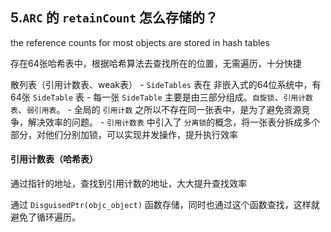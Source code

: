 ## 5.`ARC` 的 `retainCount` 怎么存储的？

the reference counts for most objects are stored in hash tables

存在64张哈希表中，根据哈希算法去查找所在的位置，无需遍历，十分快捷

散列表（引用计数表、weak表）
    - `SideTables` 表在 非嵌入式的64位系统中，有 64张 `SideTable` 表
    - 每一张 `SideTable` 主要是由三部分组成。`自旋锁`、`引用计数表`、`弱引用表`。
    - 全局的 `引用计数` 之所以不存在同一张表中，是为了避免资源竞争，解决效率的问题。
    - `引用计数表` 中引入了 `分离锁`的概念，将一张表分拆成多个部分，对他们分别加锁，可以实现并发操作，提升执行效率


#### 引用计数表（哈希表）

通过指针的地址，查找到引用计数的地址，大大提升查找效率

通过 `DisguisedPtr(objc_object)` 函数存储，同时也通过这个函数查找，这样就避免了循环遍历。

